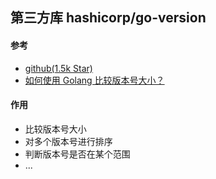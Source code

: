## 第三方库 hashicorp/go-version

#### 参考
- [github(1.5k Star)](https://github.com/hashicorp/go-version)
- [如何使用 Golang 比较版本号大小？](https://mp.weixin.qq.com/s/xIzEac0vQNnjsHdpMv3RQw)

#### 作用
- 比较版本号大小
- 对多个版本号进行排序
- 判断版本号是否在某个范围
- ...
